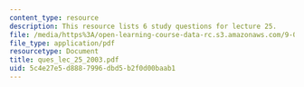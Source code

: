 ```yaml
---
content_type: resource
description: This resource lists 6 study questions for lecture 25.
file: /media/https%3A/open-learning-course-data-rc.s3.amazonaws.com/9-01-neuroscience-and-behavior-fall-2003/5c4e27e5d8887996dbd5b2f0d00baab1_ques_lec_25_2003.pdf
file_type: application/pdf
resourcetype: Document
title: ques_lec_25_2003.pdf
uid: 5c4e27e5-d888-7996-dbd5-b2f0d00baab1
---
```

